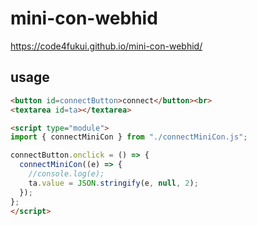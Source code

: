 # mini-con-webhid

https://code4fukui.github.io/mini-con-webhid/

## usage

```html
<button id=connectButton>connect</button><br>
<textarea id=ta></textarea>

<script type="module">
import { connectMiniCon } from "./connectMiniCon.js";

connectButton.onclick = () => {
  connectMiniCon((e) => {
    //console.log(e);
    ta.value = JSON.stringify(e, null, 2);
  });
};
</script>
```
